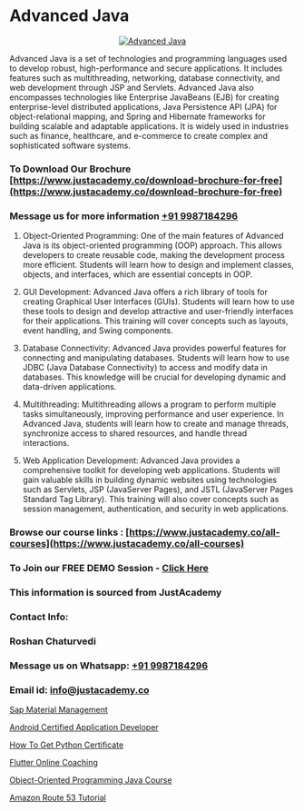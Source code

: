 # Advanced Java

<p align="center">
  <a href="https://justacademy.co/course-detail/core-java-training">
    <img src="https://justacademy.co/storage2/course_image/1677245426_course_image.webp" alt="Advanced Java">
  </a>
</p>


Advanced Java is a set of technologies and programming languages used to develop robust, high-performance and secure applications. It includes features such as multithreading, networking, database connectivity, and web development through JSP and Servlets. Advanced Java also encompasses technologies like Enterprise JavaBeans (EJB) for creating enterprise-level distributed applications, Java Persistence API (JPA) for object-relational mapping, and Spring and Hibernate frameworks for building scalable and adaptable applications. It is widely used in industries such as finance, healthcare, and e-commerce to create complex and sophisticated software systems. 
### To Download Our Brochure [https://www.justacademy.co/download-brochure-for-free](https://www.justacademy.co/download-brochure-for-free)
### Message us for more information [+91 9987184296](https://api.whatsapp.com/send?phone=919987184296)
1) Object-Oriented Programming: One of the main features of Advanced Java is its object-oriented programming (OOP) approach. This allows developers to create reusable code, making the development process more efficient. Students will learn how to design and implement classes, objects, and interfaces, which are essential concepts in OOP.

2) GUI Development: Advanced Java offers a rich library of tools for creating Graphical User Interfaces (GUIs). Students will learn how to use these tools to design and develop attractive and user-friendly interfaces for their applications. This training will cover concepts such as layouts, event handling, and Swing components.

3) Database Connectivity: Advanced Java provides powerful features for connecting and manipulating databases. Students will learn how to use JDBC (Java Database Connectivity) to access and modify data in databases. This knowledge will be crucial for developing dynamic and data-driven applications.

4) Multithreading: Multithreading allows a program to perform multiple tasks simultaneously, improving performance and user experience. In Advanced Java, students will learn how to create and manage threads, synchronize access to shared resources, and handle thread interactions.

5) Web Application Development: Advanced Java provides a comprehensive toolkit for developing web applications. Students will gain valuable skills in building dynamic websites using technologies such as Servlets, JSP (JavaServer Pages), and JSTL (JavaServer Pages Standard Tag Library). This training will also cover concepts such as session management, authentication, and security in web applications.

### Browse our course links : [https://www.justacademy.co/all-courses](https://www.justacademy.co/all-courses) 
### To Join our FREE DEMO Session - [Click Here](https://www.justacademy.co/register-for-course-demo)


### This information is sourced from JustAcademy
### Contact Info:
### Roshan Chaturvedi
### Message us on Whatsapp: [+91 9987184296](https://api.whatsapp.com/send?phone=919987184296)
### Email id: [info@justacademy.co](mailto:info@justacademy.co)
                
[Sap Material Management](https://www.linkedin.com/pulse/sap-material-management-justacademy-chandigarh-tp18c?trackingId=bVOvHh7msAPRo7r5xZxn0g%3D%3D&lipi=urn%3Ali%3Apage%3Ad_flagship3_company_admin%3BKQmokhDTSBO4c3m1OKbvVA%3D%3D)

[Android Certified Application Developer](https://www.linkedin.com/pulse/android-certified-application-developer-yke8f/)

[How To Get Python Certificate](https://medium.com/@ranemanish460/how-to-get-python-certificate-42699900a108)

[Flutter Online Coaching](https://medium.com/@mahi3106/flutter-online-coaching-fa03cc6302bf)

[Object-Oriented Programming Java Course](https://justacademyin.github.io/justacademy/object-oriented-programming-java-course)

[Amazon Route 53 Tutorial](https://justacademyin.github.io/justacademy/amazon-route-53-tutorial)


